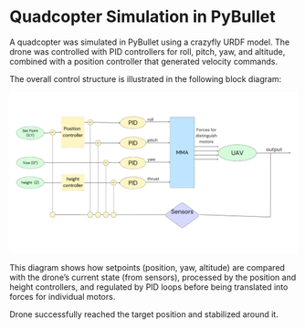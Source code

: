 # Quadcopter Simulation in PyBullet

A quadcopter was simulated in PyBullet using a crazyfly URDF model. The drone was controlled with PID controllers for roll, pitch, yaw, and altitude, combined with a position controller that generated velocity commands.

The overall control structure is illustrated in the following block diagram:

<img title="Controllers flow chart" alt="Alt text" src="Flow Chart.png">

This diagram shows how setpoints (position, yaw, altitude) are compared with the drone’s current state (from sensors), processed by the position and height controllers, and regulated by PID loops before being translated into forces for individual motors.

Drone successfully reached the target position and stabilized around it.
